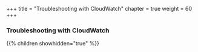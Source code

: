+++
title = "Troubleshooting with CloudWatch"
chapter = true
weight = 60
+++

### Troubleshooting with CloudWatch

{{% children showhidden="true" %}}
